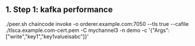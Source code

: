 ## 1. Step 1: kafka performance

./peer.sh chaincode invoke -o orderer.example.com:7050  --tls true --cafile ./tlsca.example.com-cert.pem -C mychannel3 -n demo -c '{"Args":["write","key1","key1valueisabc"]}'


